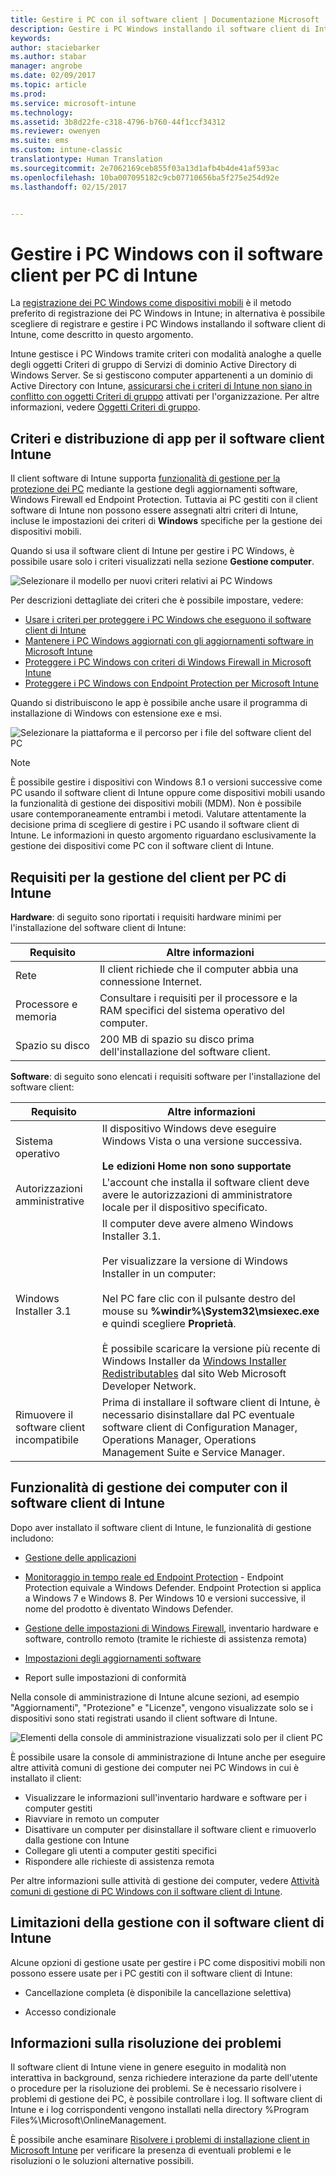 ```yaml
---
title: Gestire i PC con il software client | Documentazione Microsoft
description: Gestire i PC Windows installando il software client di Intune.
keywords: 
author: staciebarker
ms.author: stabar
manager: angrobe
ms.date: 02/09/2017
ms.topic: article
ms.prod: 
ms.service: microsoft-intune
ms.technology: 
ms.assetid: 3b8d22fe-c318-4796-b760-44f1ccf34312
ms.reviewer: owenyen
ms.suite: ems
ms.custom: intune-classic
translationtype: Human Translation
ms.sourcegitcommit: 2e7062169ceb855f03a13d1afb4b4de41af593ac
ms.openlocfilehash: 10ba007095182c9cb07710656ba5f275e254d92e
ms.lasthandoff: 02/15/2017


---
```


# <a name="manage-windows-pcs-with-intune-pc-client-software"></a>Gestire i PC Windows con il software client per PC di Intune
La [registrazione dei PC Windows come dispositivi mobili](set-up-windows-device-management-with-microsoft-intune.md) è il metodo preferito di registrazione dei PC Windows in Intune; in alternativa è possibile scegliere di registrare e gestire i PC Windows installando il software client di Intune, come descritto in questo argomento.

Intune gestisce i PC Windows tramite criteri con modalità analoghe a quelle degli oggetti Criteri di gruppo di Servizi di dominio Active Directory di Windows Server. Se si gestiscono computer appartenenti a un dominio di Active Directory con Intune, [assicurarsi che i criteri di Intune non siano in conflitto con oggetti Criteri di gruppo](resolve-gpo-and-microsoft-intune-policy-conflicts.md) attivati per l'organizzazione. Per altre informazioni, vedere [Oggetti Criteri di gruppo](https://technet.microsoft.com/library/hh147307.aspx).

## <a name="policies-and-app-deployments-for-the-intune-software-client"></a>Criteri e distribuzione di app per il software client Intune

Il client software di Intune supporta [funzionalità di gestione per la protezione dei PC](policies-to-protect-windows-pcs-in-microsoft-intune.md) mediante la gestione degli aggiornamenti software, Windows Firewall ed Endpoint Protection. Tuttavia ai PC gestiti con il client software di Intune non possono essere assegnati altri criteri di Intune, incluse le impostazioni dei criteri di **Windows** specifiche per la gestione dei dispositivi mobili. 

Quando si usa il software client di Intune per gestire i PC Windows, è possibile usare solo i criteri visualizzati nella sezione **Gestione computer**.

  ![Selezionare il modello per nuovi criteri relativi ai PC Windows](../media/select-template-for-pc-policy.png)

Per descrizioni dettagliate dei criteri che è possibile impostare, vedere:

- [Usare i criteri per proteggere i PC Windows che eseguono il software client di Intune](https://docs.microsoft.com/intune/deploy-use/policies-to-protect-windows-pcs-in-microsoft-intune)
- [Mantenere i PC Windows aggiornati con gli aggiornamenti software in Microsoft Intune](https://docs.microsoft.com/intune/deploy-use/keep-windows-pcs-up-to-date-with-software-updates-in-microsoft-intune)
- [Proteggere i PC Windows con criteri di Windows Firewall in Microsoft Intune](https://docs.microsoft.com/intune/deploy-use/help-protect-windows-pcs-using-windows-firewall-policies-in-microsoft-intune)
- [Proteggere i PC Windows con Endpoint Protection per Microsoft Intune](https://docs.microsoft.com/intune/deploy-use/help-secure-windows-pcs-with-endpoint-protection-for-microsoft-intune)

Quando si distribuiscono le app è possibile anche usare il programma di installazione di Windows con estensione exe e msi.

  ![Selezionare la piattaforma e il percorso per i file del software client del PC](../media/select-platform-of-software-files-for-pc-agent.png)

> [!NOTE]
> È possibile gestire i dispositivi con Windows 8.1 o versioni successive come PC usando il software client di Intune oppure come dispositivi mobili usando la funzionalità di gestione dei dispositivi mobili (MDM). Non è possibile usare contemporaneamente entrambi i metodi. Valutare attentamente la decisione prima di scegliere di gestire i PC usando il software client di Intune. Le informazioni in questo argomento riguardano esclusivamente la gestione dei dispositivi come PC con il software client di Intune.

## <a name="requirements-for-intune-pc-client-management"></a>Requisiti per la gestione del client per PC di Intune

**Hardware**: di seguito sono riportati i requisiti hardware minimi per l'installazione del software client di Intune:

|Requisito|Altre informazioni|
|---------------|--------------------|
|Rete|Il client richiede che il computer abbia una connessione Internet.|
|Processore e memoria|Consultare i requisiti per il processore e la RAM specifici del sistema operativo del computer.|
|Spazio su disco|200 MB di spazio su disco prima dell'installazione del software client.|

**Software**: di seguito sono elencati i requisiti software per l'installazione del software client:

|Requisito|Altre informazioni|
|---------------|--------------------|
|Sistema operativo | Il dispositivo Windows deve eseguire Windows Vista o una versione successiva. </br></br>**Le edizioni Home non sono supportate**|
|Autorizzazioni amministrative|L'account che installa il software client deve avere le autorizzazioni di amministratore locale per il dispositivo specificato.|
|Windows Installer 3.1|Il computer deve avere almeno Windows Installer 3.1.<br /><br />Per visualizzare la versione di Windows Installer in un computer:<br /><br />  Nel PC fare clic con il pulsante destro del mouse su **%windir%\System32\msiexec.exe** e quindi scegliere **Proprietà**.<br /><br />È possibile scaricare la versione più recente di Windows Installer da [Windows Installer Redistributables](http://go.microsoft.com/fwlink/?LinkID=234258) dal sito Web Microsoft Developer Network.|
|Rimuovere il software client incompatibile|Prima di installare il software client di Intune, è necessario disinstallare dal PC eventuale software client di Configuration Manager, Operations Manager, Operations Management Suite e Service Manager.|

## <a name="computer-management-capabilities-with-the-intune-client-software"></a>Funzionalità di gestione dei computer con il software client di Intune

Dopo aver installato il software client di Intune, le funzionalità di gestione includono: 

- [Gestione delle applicazioni](deploy-apps-in-microsoft-intune.md)

- [Monitoraggio in tempo reale ed Endpoint Protection](help-secure-windows-pcs-with-endpoint-protection-for-microsoft-intune.md) - Endpoint Protection equivale a Windows Defender. Endpoint Protection si applica a Windows 7 e Windows 8. Per Windows 10 e versioni successive, il nome del prodotto è diventato Windows Defender.

- [Gestione delle impostazioni di Windows Firewall](help-protect-windows-pcs-using-windows-firewall-policies-in-microsoft-intune.md), inventario hardware e software, controllo remoto (tramite le richieste di assistenza remota)

- [Impostazioni degli aggiornamenti software](keep-windows-pcs-up-to-date-with-software-updates-in-microsoft-intune.md)

- Report sulle impostazioni di conformità

Nella console di amministrazione di Intune alcune sezioni, ad esempio "Aggiornamenti", "Protezione" e "Licenze", vengono visualizzate solo se i dispositivi sono stati registrati usando il client software di Intune.

  ![Elementi della console di amministrazione visualizzati solo per il client PC](../media/admin-console-settings-only-for-pc-agent.png)

È possibile usare la console di amministrazione di Intune anche per eseguire altre attività comuni di gestione dei computer nei PC Windows in cui è installato il client:

-   Visualizzare le informazioni sull'inventario hardware e software per i computer gestiti
-   Riavviare in remoto un computer
-   Disattivare un computer per disinstallare il software client e rimuoverlo dalla gestione con Intune
-   Collegare gli utenti a computer gestiti specifici
-   Rispondere alle richieste di assistenza remota

Per altre informazioni sulle attività di gestione dei computer, vedere [Attività comuni di gestione di PC Windows con il software client di Intune](common-windows-pc-management-tasks-with-the-microsoft-intune-computer-client.md).

## <a name="management-limitations-of-the-intune-client-software"></a>Limitazioni della gestione con il software client di Intune

Alcune opzioni di gestione usate per gestire i PC come dispositivi mobili non possono essere usate per i PC gestiti con il software client di Intune:

-   Cancellazione completa (è disponibile la cancellazione selettiva)

-   Accesso condizionale

## <a name="help-with-troubleshooting"></a>Informazioni sulla risoluzione dei problemi

Il software client di Intune viene in genere eseguito in modalità non interattiva in background, senza richiedere interazione da parte dell'utente o procedure per la risoluzione dei problemi. Se è necessario risolvere i problemi di gestione dei PC, è possibile controllare i log. Il software client di Intune e i log corrispondenti vengono installati nella directory %Program Files%\Microsoft\OnlineManagement.

È possibile anche esaminare [Risolvere i problemi di installazione client in Microsoft Intune](/intune/troubleshoot/troubleshoot-client-setup-in-microsoft-intune) per verificare la presenza di eventuali problemi e le risoluzioni o le soluzioni alternative possibili.

